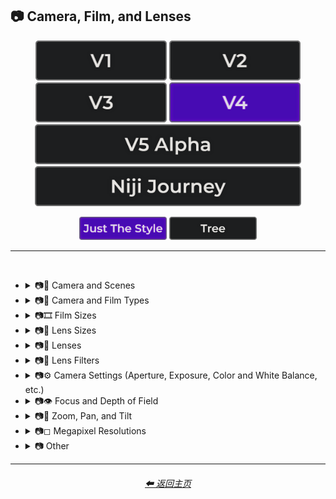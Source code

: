 <h2>📷 Camera, Film, and Lenses</h2>

<div align="center">

[<img src="/Images/Repo_Parts/Buttons/Version_Buttons/button_version_V1_inactive.webp?raw=true" alt="MidJourney V1" height="64" />](/Pages/MJ_V1/Style_Pages/Sphere/Camera.md)
[<img src="/Images/Repo_Parts/Buttons/Version_Buttons/button_version_V2_inactive.webp?raw=true" alt="MidJourney V2" height="64" />](/Pages/MJ_V2/Style_Pages/Sphere/Camera.md)
[<img src="/Images/Repo_Parts/Buttons/Version_Buttons/button_version_V3_inactive.webp?raw=true" alt="MidJourney V3" height="64" />](/Pages/MJ_V3/Style_Pages/Just_The_Style/Camera.md)
[<img src="/Images/Repo_Parts/Buttons/Version_Buttons/button_version_V4_active.webp?raw=true" alt="MidJourney V4" height="64" />](/Pages/MJ_V4/Style_Pages/Just_The_Style/Camera.md)
<br>
[<img src="/Images/Repo_Parts/Buttons/Version_Buttons/button_version_V5_Alpha_inactive_half.webp?raw=true" alt="MidJourney V5" height="64" />](/Pages/MJ_V5/Style_Pages/Just_The_Style/Camera.md)
[<img src="/Images/Repo_Parts/Buttons/Version_Buttons/button_version_niji_inactive_half.webp?raw=true" alt="Niji Journey" height="64" />](/Pages/Niji_Journey/Style_Pages/Camera.md)

[<img src="/Images/Repo_Parts/Buttons/Image_Type_Buttons/button_just_the_style_active.webp?raw=true" alt="Just The Style" width="140.5" />](/Pages/MJ_V4/Style_Pages/Just_The_Style/Camera.md)
[<img src="/Images/Repo_Parts/Buttons/Image_Type_Buttons/button_tree_inactive.webp?raw=true" alt="Tree" width="140.5" />](/Pages/MJ_V4/Style_Pages/Tree/Camera.md)

</div>

<hr>
<br>


- <details><summary>📷🌇 Camera and Scenes</summary><p><div align="center">

    | Scene |
    | :-: |
    | <img src="/Images/MJ_V4/V4_Alpha_3.5/Midjourney_Styles/Scene.webp?raw=true" width="256" /> |
    
    <br>

    | Photography | Photograph | Photographia |
    | :-: | :-: | :-: |
    | <img src="/Images/MJ_V4/V4_Alpha_3.5/Midjourney_Styles/Photography.webp?raw=true" width="256" /> | <img src="/Images/MJ_V4/V4_Alpha_3.5/Midjourney_Styles/Photograph.webp?raw=true" width="256" /> | <img src="/Images/MJ_V4/V4_Alpha_3.5/Midjourney_Styles/Photographia.webp?raw=true" width="256" /> |

    <br>

    | Closed Composition |
    | :-: |
    | <img src="/Images/MJ_V4/V4_Alpha_3.5/Midjourney_Styles/Closed_Composition.webp?raw=true" width="256" /> |

    <br>
    
    | Filmic | Film Noir Style | Cinematic |
    | :-: | :-: | :-: |
    | <img src="/Images/MJ_V4/V4_Alpha_3.5/Midjourney_Styles/Filmic.webp?raw=true" width="256" /> | <img src="/Images/MJ_V4/V4_Alpha_3.5/Midjourney_Styles/Film_Noir_Style.webp?raw=true" width="256" /> | <img src="/Images/MJ_V4/V4_Alpha_3.5/Midjourney_Styles/Cinematic.webp?raw=true" width="256" /> | 
    
    <br>
    
    | Dramatic | Glamor Shot |
    | :-: | :-: |
    | <img src="/Images/MJ_V4/V4_Alpha_3.5/Midjourney_Styles/Dramatic.webp?raw=true" width="256" /> | <img src="/Images/MJ_V4/V4_Alpha_3.5/Midjourney_Styles/Glamor_Shot.webp?raw=true" width="256" /> |

    <br>

    | Golden Hour | Blue Hour |
    | :-: | :-: |
    | <img src="/Images/MJ_V4/V4_Alpha_3.5/Midjourney_Styles/Golden_Hour.webp?raw=true" width="256" /> | <img src="/Images/MJ_V4/V4_Alpha_3.5/Midjourney_Styles/Blue_Hour.webp?raw=true" width="256" /> |

    <br>
    
    | Award Winning Photography | Establishing Shot | Nightography |
    | :-: | :-: | :-: |
    | <img src="/Images/MJ_V4/V4_Alpha_3.5/Midjourney_Styles/Award_Winning_Photography.webp?raw=true" width="256" /> | <img src="/Images/MJ_V4/V4_Alpha_3.5/Midjourney_Styles/Establishing_Shot.webp?raw=true" width="256" /> | <img src="/Images/MJ_V4/V4_Alpha_3.5/Midjourney_Styles/Nightography.webp?raw=true" width="256" /> |

    <br>

    | Product Photography |
    | :-: |
    | <img src="/Images/MJ_V4/V4_Alpha_3.5/Midjourney_Styles/Product_Photography.webp?raw=true" width="256" /> |

    <br>

    | Photoshoot |
    | :-: |
    | <img src="/Images/MJ_V4/V4_Alpha_3.5/Midjourney_Styles/Photoshoot.webp?raw=true" width="256" /> |

    <br>

    | Portrait | Full Body Portrait | Portraiture |
    | :-: | :-: | :-: |
    | <img src="/Images/MJ_V4/V4_Alpha_3.5/Midjourney_Styles/Portrait.webp?raw=true" width="256" /> | <img src="/Images/MJ_V4/V4_Alpha_3.5/Midjourney_Styles/Full_Body_Portrait.webp?raw=true" width="256" /> | <img src="/Images/MJ_V4/V4_Alpha_3.5/Midjourney_Styles/Portraiture.webp?raw=true" width="256" /> |

    <br>
    
    | Subject |
    | :-: |
    | <img src="/Images/MJ_V4/V4_Alpha_3.5/Midjourney_Styles/Subject.webp?raw=true" width="256" /> |
    
    <br>
    
    | Pose | Gesture | Profile |
    | :-: | :-: | :-: |
    | <img src="/Images/MJ_V4/V4_Alpha_3.5/Midjourney_Styles/Pose.webp?raw=true" width="256" /> | <img src="/Images/MJ_V4/V4_Alpha_3.5/Midjourney_Styles/Gesture.webp?raw=true" width="256" /> | <img src="/Images/MJ_V4/V4_Alpha_3.5/Midjourney_Styles/Profile.webp?raw=true" width="256" /> |

    <br>

    | Cinematic Haze |
    | :-: |
    | <img src="/Images/MJ_V4/V4_Alpha_3.5/Midjourney_Styles/Cinematic_Haze.webp?raw=true" width="256" /> |

    <br>
    
    | High-Speed Photograph | Time-Lapse | Motion Capture |
    | :-: | :-: | :-: |
    | <img src="/Images/MJ_V4/V4_Alpha_3.5/Midjourney_Styles/High-Speed_Photograph.webp?raw=true" width="256" /> | <img src="/Images/MJ_V4/V4_Alpha_3.5/Midjourney_Styles/Time-Lapse.webp?raw=true" width="256" /> | <img src="/Images/MJ_V4/V4_Alpha_3.5/Midjourney_Styles/Motion_Capture.webp?raw=true" width="256" /> |

    <br>
    
    | Claymation | Video Frame Capture |
    | :-: | :-: |
    | <img src="/Images/MJ_V4/V4_Alpha_3.5/Midjourney_Styles/Claymation.webp?raw=true" width="256" /> | <img src="/Images/MJ_V4/V4_Alpha_3.5/Midjourney_Styles/Video_Frame_Capture.webp?raw=true" width="256" /> |

    <br>

    | Stop Motion | Stop-Motion Animation Frame |
    | :-: | :-: |
    | <img src="/Images/MJ_V4/V4_Alpha_3.5/Midjourney_Styles/Stop_Motion.webp?raw=true" width="256" /> | <img src="/Images/MJ_V4/V4_Alpha_3.5/Midjourney_Styles/Stop-motion_Animation_Frame.webp?raw=true" width="256" /> |

    <br>

    | Color Grading | Bokeh | Film Grain |
    | :-: | :-: | :-: |
    | <img src="/Images/MJ_V4/V4_Alpha_3.5/Midjourney_Styles/Color_Grading.webp?raw=true" width="256" /> | <img src="/Images/MJ_V4/V4_Alpha_3.5/Midjourney_Styles/Bokeh.webp?raw=true" width="256" /> | <img src="/Images/MJ_V4/V4_Alpha_3.5/Midjourney_Styles/Film_Grain.webp?raw=true" width="256" /> |
    
    <br>
    
    | Surveillance | Surveillance Footage |
    | :-: | :-: |
    | <img src="/Images/MJ_V4/V4_Alpha_3.5/Midjourney_Styles/Surveillance.webp?raw=true" width="256" /> | <img src="/Images/MJ_V4/V4_Alpha_3.5/Midjourney_Styles/Surveillance_Footage.webp?raw=true" width="256" /> |
    
    <br>
    
    | Security Footage | CCTV |
    | :-: | :-: |
    | <img src="/Images/MJ_V4/V4_Alpha_3.5/Midjourney_Styles/Security_Footage.webp?raw=true" width="256" /> | <img src="/Images/MJ_V4/V4_Alpha_3.5/Midjourney_Styles/CCTV.webp?raw=true" width="256" /> |

    <br>

    | Dashcam-Footage | Satellite Imagery | Paparazzi Photography |
    | :-: | :-: | :-: |
    | <img src="/Images/MJ_V4/V4_Alpha_3.5/Midjourney_Styles/Dashcam-Footage.webp?raw=true" width="256" /> | <img src="/Images/MJ_V4/V4_Alpha_3.5/Midjourney_Styles/Satellite_Imagery.webp?raw=true" width="256" /> | <img src="/Images/MJ_V4/V4_Alpha_3.5/Midjourney_Styles/Paparazzi_Photography.webp?raw=true" width="256" /> |
    
    <br>

    | Underwater Photography | Wildlife Photography | National Geographic Photo |
    | :-: | :-: | :-: |
    | <img src="/Images/MJ_V4/V4_Alpha_3.5/Midjourney_Styles/Underwater_Photography.webp?raw=true" width="256" /> | <img src="/Images/MJ_V4/V4_Alpha_3.5/Midjourney_Styles/Wildlife_Photography.webp?raw=true" width="256" /> | <img src="/Images/MJ_V4/V4_Alpha_3.5/Midjourney_Styles/National_Geographic_Photo.webp?raw=true" width="256" /> |

    <br>
    
    | Editorial Photography | Associated Press Photo | Photojournalism |
    | :-: | :-: | :-: |
    | <img src="/Images/MJ_V4/V4_Alpha_3.5/Midjourney_Styles/Editorial_Photography.webp?raw=true" width="256" /> | <img src="/Images/MJ_V4/V4_Alpha_3.5/Midjourney_Styles/Associated_Press_Photo.webp?raw=true" width="256" /> | <img src="/Images/MJ_V4/V4_Alpha_3.5/Midjourney_Styles/Photojournalism.webp?raw=true" width="256" /> |

    <br>

    | Action Scene | War Photography |
    | :-: | :-: |
    | <img src="/Images/MJ_V4/V4_Alpha_3.5/Midjourney_Styles/Action_Scene.webp?raw=true" width="256" /> | <img src="/Images/MJ_V4/V4_Alpha_3.5/Midjourney_Styles/War_Photography.webp?raw=true" width="256" /> |

    </div></p></details>


- <details><summary>📷🌇 Camera and Film Types</summary><p><div align="center">

    | Camcorder Effect | DSLR | Night Vision |
    | :-: | :-: | :-: |
    | <img src="/Images/MJ_V4/V4_Alpha_3.5/Midjourney_Styles/Camcorder_Effect.webp?raw=true" width="256" /> | <img src="/Images/MJ_V4/V4_Alpha_3.5/Midjourney_Styles/DSLR.webp?raw=true" width="256" /> | <img src="/Images/MJ_V4/V4_Alpha_3.5/Midjourney_Styles/Night_Vision.webp?raw=true" width="256" /> |
    
    <br>

    | Drone Photography | GoPro Video | Unregistered Hypercam 2 |
    | :-: | :-: | :-: |
    | <img src="/Images/MJ_V4/V4_Alpha_3.5/Midjourney_Styles/Drone_Photography.webp?raw=true" width="256" /> | <img src="/Images/MJ_V4/V4_Alpha_3.5/Midjourney_Styles/GoPro_Video.webp?raw=true" width="256" /> | <img src="/Images/MJ_V4/V4_Alpha_3.5/Midjourney_Styles/Unregistered_Hypercam_2.webp?raw=true" width="256" /> |

    <br>
    
    | Hyperspectral Imaging | Multispectral Imaging | Schlieren |
    | :-: | :-: | :-: |
    | <img src="/Images/MJ_V4/V4_Alpha_3.5/Midjourney_Styles/Hyperspectral_Imaging.webp?raw=true" width="256" /> | <img src="/Images/MJ_V4/V4_Alpha_3.5/Midjourney_Styles/Multispectral_Imaging.webp?raw=true" width="256" /> | <img src="/Images/MJ_V4/V4_Alpha_3.5/Midjourney_Styles/Schlieren.webp?raw=true" width="256" /> |
    
    <br>
    
    | Disposable Camera | Disposable Camera Photo |
    | :-: | :-: |
    | <img src="/Images/MJ_V4/V4_Alpha_3.5/Midjourney_Styles/Disposable_Camera.webp?raw=true" width="256" /> | <img src="/Images/MJ_V4/V4_Alpha_3.5/Midjourney_Styles/Disposable_Camera_Photo.webp?raw=true" width="256" /> |

    <br>
    
    | Polaroid |
    | :-: |
    | <img src="/Images/MJ_V4/V4_Alpha_3.5/Midjourney_Styles/Polaroid.webp?raw=true" width="256" /> |
    
    <br>
    
    | Ektachrome | Fujifilm Superia | Instax |
    | :-: | :-: | :-: |
    | <img src="/Images/MJ_V4/V4_Alpha_3.5/Midjourney_Styles/Ektachrome.webp?raw=true" width="256" /> | <img src="/Images/MJ_V4/V4_Alpha_3.5/Midjourney_Styles/Fujifilm_Superia.webp?raw=true" width="256" /> | <img src="/Images/MJ_V4/V4_Alpha_3.5/Midjourney_Styles/Instax.webp?raw=true" width="256" /> |

    <br>
    
    | Kodak Ektar | Kodak Gold 200 | Kodak Portra |
    | :-: | :-: | :-: |
    | <img src="/Images/MJ_V4/V4_Alpha_3.5/Midjourney_Styles/Kodak_Ektar.webp?raw=true" width="256" /> | <img src="/Images/MJ_V4/V4_Alpha_3.5/Midjourney_Styles/Kodak_Gold_200.webp?raw=true" width="256" /> | <img src="/Images/MJ_V4/V4_Alpha_3.5/Midjourney_Styles/Kodak_Portra.webp?raw=true" width="256" /> |
    
    <br>
    
    | Nikon D750 | Provia | Velvia |
    | :-: | :-: | :-: |
    | <img src="/Images/MJ_V4/V4_Alpha_3.5/Midjourney_Styles/Nikon_D750.webp?raw=true" width="256" /> | <img src="/Images/MJ_V4/V4_Alpha_3.5/Midjourney_Styles/Provia.webp?raw=true" width="256" /> | <img src="/Images/MJ_V4/V4_Alpha_3.5/Midjourney_Styles/Velvia.webp?raw=true" width="256" /> |
    
    <br>
    
    | Lomo | Pinhole Photography | CinemaScope |
    | :-: | :-: | :-: |
    | <img src="/Images/MJ_V4/V4_Alpha_3.5/Midjourney_Styles/Lomo.webp?raw=true" width="256" /> | <img src="/Images/MJ_V4/V4_Alpha_3.5/Midjourney_Styles/Pinhole_Photography.webp?raw=true" width="256" /> | <img src="/Images/MJ_V4/V4_Alpha_3.5/Midjourney_Styles/CinemaScope.webp?raw=true" width="256" /> |

    <br>
    
    | Tri-X 400 TX | Ilford HP5 | Photogram |
    | :-: | :-: | :-: |
    | <img src="/Images/MJ_V4/V4_Alpha_3.5/Midjourney_Styles/Tri-X_400_TX.webp?raw=true" width="256" /> | <img src="/Images/MJ_V4/V4_Alpha_3.5/Midjourney_Styles/Ilford_HP5.webp?raw=true" width="256" /> | <img src="/Images/MJ_V4/V4_Alpha_3.5/Midjourney_Styles/Photogram.webp?raw=true" width="256" /> |
    
    <br>

    | VistaVision | Technirama |
    | :-: | :-: |
    | <img src="/Images/MJ_V4/V4_Alpha_3.5/Midjourney_Styles/VistaVision.webp?raw=true" width="256" /> | <img src="/Images/MJ_V4/V4_Alpha_3.5/Midjourney_Styles/Technirama.webp?raw=true" width="256" /> |

    <br>

    | Techniscope | Super-35 |
    | :-: | :-: |
    | <img src="/Images/MJ_V4/V4_Alpha_3.5/Midjourney_Styles/Techniscope.webp?raw=true" width="256" /> | <img src="/Images/MJ_V4/V4_Alpha_3.5/Midjourney_Styles/Super-35.webp?raw=true" width="256" /> |

    <br>

    | Panavision | Super-Panavision-70 |
    | :-: | :-: |
    | <img src="/Images/MJ_V4/V4_Alpha_3.5/Midjourney_Styles/Panavision.webp?raw=true" width="256" /> | <img src="/Images/MJ_V4/V4_Alpha_3.5/Midjourney_Styles/Super-Panavision-70.webp?raw=true" width="256" /> |

    <br>

    | Cinerama | Kinopanorama | Cinemiracle |
    | :-: | :-: | :-: |
    | <img src="/Images/MJ_V4/V4_Alpha_3.5/Midjourney_Styles/Cinerama.webp?raw=true" width="256" /> | <img src="/Images/MJ_V4/V4_Alpha_3.5/Midjourney_Styles/Kinopanorama.webp?raw=true" width="256" /> | <img src="/Images/MJ_V4/V4_Alpha_3.5/Midjourney_Styles/Cinemiracle.webp?raw=true" width="256" /> |

    <br>
    
    | Daguerrotype | Ambrotype | Calotype |
    | :-: | :-: | :-: |
    | <img src="/Images/MJ_V4/V4_Alpha_3.5/Midjourney_Styles/Daguerrotype.webp?raw=true" width="256" /> | <img src="/Images/MJ_V4/V4_Alpha_3.5/Midjourney_Styles/Ambrotype.webp?raw=true" width="256" /> | <img src="/Images/MJ_V4/V4_Alpha_3.5/Midjourney_Styles/Calotype.webp?raw=true" width="256" /> |
    
    <br>
    
    | Tintype | Film-Negative |
    | :-: | :-: |
    | <img src="/Images/MJ_V4/V4_Alpha_3.5/Midjourney_Styles/Tintype.webp?raw=true" width="256" /> | <img src="/Images/MJ_V4/V4_Alpha_3.5/Midjourney_Styles/Film-Negative.webp?raw=true" width="256" /> |

    <br>
    
    | Full Frame |
    | :-: |
    | <img src="/Images/MJ_V4/V4_Alpha_3.5/Midjourney_Styles/Full_Frame.webp?raw=true" width="256" /> |

    </div></p></details>

- <details><summary>📷🎞 Film Sizes</summary><p><div align="center">

    | Shot on 8mm | Shot on 9.5mm |
    | :-: | :-: |
    | <img src="/Images/MJ_V4/V4_Alpha_3.5/Midjourney_Styles/Shot_on_8mm.webp?raw=true" width="256" /> | <img src="/Images/MJ_V4/V4_Alpha_3.5/Midjourney_Styles/Shot_on_9.5mm.webp?raw=true" width="256" /> |

    <br>

    | Shot on 16mm | Shot on 17.5mm | Shot on 28mm |
    | :-: | :-: | :-: |
    | <img src="/Images/MJ_V4/V4_Alpha_3.5/Midjourney_Styles/Shot_on_16mm.webp?raw=true" width="256" /> | <img src="/Images/MJ_V4/V4_Alpha_3.5/Midjourney_Styles/Shot_on_17.5mm.webp?raw=true" width="256" /> | <img src="/Images/MJ_V4/V4_Alpha_3.5/Midjourney_Styles/Shot_on_28mm.webp?raw=true" width="256" /> |

    <br>

    | Shot on 35mm | 35mm | Expired 35mm Film |
    | :-: | :-: | :-: |
    | <img src="/Images/MJ_V4/V4_Alpha_3.5/Midjourney_Styles/Shot_on_35mm.webp?raw=true" width="256" /> | <img src="/Images/MJ_V4/V4_Alpha_3.5/Midjourney_Styles/35mm.webp?raw=true" width="256" /> | <img src="/Images/MJ_V4/V4_Alpha_3.5/Midjourney_Styles/Expired_35mm_Film.webp?raw=true" width="256" /> |

    <br>

    | Shot on 65mm | Expired 65mm Film |
    | :-: | :-: |
    | <img src="/Images/MJ_V4/V4_Alpha_3.5/Midjourney_Styles/Shot_on_65mm.webp?raw=true" width="256" /> | <img src="/Images/MJ_V4/V4_Alpha_3.5/Midjourney_Styles/Expired_65mm_Film.webp?raw=true" width="256" /> |

    <br>

    | Shot on 70mm | Shot on IMAX 70mm |
    | :-: | :-: |
    | <img src="/Images/MJ_V4/V4_Alpha_3.5/Midjourney_Styles/Shot_on_70mm.webp?raw=true" width="256" /> | <img src="/Images/MJ_V4/V4_Alpha_3.5/Midjourney_Styles/Shot_on_IMAX_70mm.webp?raw=true" width="256" /> |

  </div></p></details>


- <details><summary>📷🥽 Lens Sizes</summary><p><div align="center">

    | 15mm Lens | 35mm Lens | 85mm Lens |
    | :-: | :-: | :-: |
    | <img src="/Images/MJ_V4/V4_Alpha_3.5/Midjourney_Styles/15mm_Lens.webp?raw=true" width="256" /> | <img src="/Images/MJ_V4/V4_Alpha_3.5/Midjourney_Styles/35mm_Lens.webp?raw=true" width="256" /> | <img src="/Images/MJ_V4/V4_Alpha_3.5/Midjourney_Styles/85mm_Lens.webp?raw=true" width="256" /> |
    
    <br>
    
    | 100mm Lens | 200mm Lens |
    | :-: | :-: |
    | <img src="/Images/MJ_V4/V4_Alpha_3.5/Midjourney_Styles/100mm_Lens.webp?raw=true" width="256" /> | <img src="/Images/MJ_V4/V4_Alpha_3.5/Midjourney_Styles/200mm_Lens.webp?raw=true" width="256" /> |

  </div></p></details>


- <details><summary>📷🔭 Lenses</summary><p><div align="center">

    | Macro | Macro View | Magnification |
    | :-: | :-: | :-: |
    | <img src="/Images/MJ_V4/V4_Alpha_3.5/Midjourney_Styles/Macro.webp?raw=true" width="256" /> | <img src="/Images/MJ_V4/V4_Alpha_3.5/Midjourney_Styles/Macro_View.webp?raw=true" width="256" /> | <img src="/Images/MJ_V4/V4_Alpha_3.5/Midjourney_Styles/Magnification.webp?raw=true" width="256" /> |
    
    <br>

    | 100x Magnification | 200x Magnification |
    | :-: | :-: |
    | <img src="/Images/MJ_V4/V4_Alpha_3.5/Midjourney_Styles/100x_Magnification.webp?raw=true" width="256" /> | <img src="/Images/MJ_V4/V4_Alpha_3.5/Midjourney_Styles/200x_Magnification.webp?raw=true" width="256" /> |
    
    <br>
    
    | 500x Magnification | 1000x Magnification |
    | :-: | :-: |
    | <img src="/Images/MJ_V4/V4_Alpha_3.5/Midjourney_Styles/500x_Magnification.webp?raw=true" width="256" /> | <img src="/Images/MJ_V4/V4_Alpha_3.5/Midjourney_Styles/1000x_Magnification.webp?raw=true" width="256" /> |
    
    <br>
    
    | Microscopic | Electron Microscope | Super-Resolution Microscopy |
    | :-: | :-: | :-: |
    | <img src="/Images/MJ_V4/V4_Alpha_3.5/Midjourney_Styles/Microscopic.webp?raw=true" width="256" /> | <img src="/Images/MJ_V4/V4_Alpha_3.5/Midjourney_Styles/Electron_Microscope.webp?raw=true" width="256" /> | <img src="/Images/MJ_V4/V4_Alpha_3.5/Midjourney_Styles/Super-Resolution_Microscopy.webp?raw=true" width="256" /> |
    
    <br>

    | Telescope | Telescopic | Telescope Photography |
    | :-: | :-: | :-: |
    | <img src="/Images/MJ_V4/V4_Alpha_3.5/Midjourney_Styles/Telescope.webp?raw=true" width="256" /> | <img src="/Images/MJ_V4/V4_Alpha_3.5/Midjourney_Styles/Telescopic.webp?raw=true" width="256" /> | <img src="/Images/MJ_V4/V4_Alpha_3.5/Midjourney_Styles/Telescope_Photography.webp?raw=true" width="256" /> |

    <br>
    
    | Telephoto | Panorama | 360 Panorama |
    | :-: | :-: | :-: |
    | <img src="/Images/MJ_V4/V4_Alpha_3.5/Midjourney_Styles/Telephoto.webp?raw=true" width="256" /> | <img src="/Images/MJ_V4/V4_Alpha_3.5/Midjourney_Styles/Panorama.webp?raw=true" width="256" /> | <img src="/Images/MJ_V4/V4_Alpha_3.5/Midjourney_Styles/360_Panorama.webp?raw=true" width="256" /> |
    
    <br>
    
    | Wide Angle | Ultra-Wide Angle | 360 Angle |
    | :-: | :-: | :-: |
    | <img src="/Images/MJ_V4/V4_Alpha_3.5/Midjourney_Styles/Wide_Angle.webp?raw=true" width="256" /> | <img src="/Images/MJ_V4/V4_Alpha_3.5/Midjourney_Styles/Ultra-Wide_Angle.webp?raw=true" width="256" /> | <img src="/Images/MJ_V4/V4_Alpha_3.5/Midjourney_Styles/360_Angle.webp?raw=true" width="256" /> |
    
    <br>
    
    | Shift-Lens |
    | :-: |
    | <img src="/Images/MJ_V4/V4_Alpha_3.6/Midjourney_Styles/Shift-Lens.webp?raw=true" width="256" /> |

    <br>

    | Fisheye Lens | Fisheye Lens Effect | Lens Distortion |
    | :-: | :-: | :-: |
    | <img src="/Images/MJ_V4/V4_Alpha_3.5/Midjourney_Styles/Fisheye_Lens.webp?raw=true" width="256" /> | <img src="/Images/MJ_V4/V4_Alpha_3.5/Midjourney_Styles/Fisheye_Lens_Effect.webp?raw=true" width="256" /> | <img src="/Images/MJ_V4/V4_Alpha_3.5/Midjourney_Styles/Lens_Distortion.webp?raw=true" width="256" /> |

    </div></p></details>


- <details><summary>📷🧫 Lens Filters</summary><p><div align="center">

    | Color-Gel | Filter |
    | :-: | :-: |
    | <img src="/Images/MJ_V4/V4_Alpha_3.5/Midjourney_Styles/Color-Gel.webp?raw=true" width="256" /> | <img src="/Images/MJ_V4/V4_Alpha_3.5/Midjourney_Styles/Filter.webp?raw=true" width="256" /> |
    
    <br>

    | Photographic-Filter | Diffusion-Filter |
    | :-: | :-: |
    | <img src="/Images/MJ_V4/V4_Alpha_3.5/Midjourney_Styles/Photographic-Filter.webp?raw=true" width="256" /> | <img src="/Images/MJ_V4/V4_Alpha_3.5/Midjourney_Styles/Diffusion-Filter.webp?raw=true" width="256" /> |
    
    <br>
    
    | Dichroic-Filter | UV-Filter |
    | :-: | :-: |
    | <img src="/Images/MJ_V4/V4_Alpha_3.5/Midjourney_Styles/Dichroic-Filter.webp?raw=true" width="256" /> | <img src="/Images/MJ_V4/V4_Alpha_3.5/Midjourney_Styles/UV-Filter.webp?raw=true" width="256" /> |
    
    <br>
    
    | Polarization-Filter | Polarizer |
    | :-: | :-: |
    | <img src="/Images/MJ_V4/V4_Alpha_3.6/Midjourney_Styles/Polarization-Filter.webp?raw=true" width="256" /> | <img src="/Images/MJ_V4/V4_Alpha_3.5/Midjourney_Styles/Polarizer.webp?raw=true" width="256" /> |
    
    <br>
    
    | Infrared Filter | Infrared-Filter | Infrared-Cut-Off-Filter |
    | :-: | :-: | :-: |
    | <img src="/Images/MJ_V4/V4_Alpha_3.6/Midjourney_Styles/Infrared_Filter.webp?raw=true" width="256" /> | <img src="/Images/MJ_V4/V4_Alpha_3.5/Midjourney_Styles/Infrared-Filter.webp?raw=true" width="256" /> | <img src="/Images/MJ_V4/V4_Alpha_3.5/Midjourney_Styles/Infrared-Cut-Off-Filter.webp?raw=true" width="256" /> |
    
    <br>
    
    | Neutral-Density-Filter | ND-Filter |
    | :-: | :-: |
    | <img src="/Images/MJ_V4/V4_Alpha_3.5/Midjourney_Styles/Neutral-Density-Filter.webp?raw=true" width="256" /> | <img src="/Images/MJ_V4/V4_Alpha_3.5/Midjourney_Styles/ND-Filter.webp?raw=true" width="256" /> |
    
    <br>
    
    | Graduated-Neutral-Density-Filter | GND-Filter |
    | :-: | :-: |
    | <img src="/Images/MJ_V4/V4_Alpha_3.5/Midjourney_Styles/Graduated-Neutral-Density-Filter.webp?raw=true" width="256" /> | <img src="/Images/MJ_V4/V4_Alpha_3.5/Midjourney_Styles/GND-Filter.webp?raw=true" width="256" /> |
    
    <br>
    
    | Astronomical-Filter | Cokin-Filter |
    | :-: | :-: |
    | <img src="/Images/MJ_V4/V4_Alpha_3.5/Midjourney_Styles/Astronomical-Filter.webp?raw=true" width="256" /> | <img src="/Images/MJ_V4/V4_Alpha_3.5/Midjourney_Styles/Cokin-Filter.webp?raw=true" width="256" /> |

  </div></p></details>


- <details><summary>📷⚙ Camera Settings (Aperture, Exposure, Color and White Balance, etc.)</summary><p><div align="center">

    | Exposure | Short Exposure | Long Exposure |
    | :-: | :-: | :-: |
    | <img src="/Images/MJ_V4/V4_Alpha_3.5/Midjourney_Styles/Exposure.webp?raw=true" width="256" /> | <img src="/Images/MJ_V4/V4_Alpha_3.5/Midjourney_Styles/Short_Exposure.webp?raw=true" width="256" /> | <img src="/Images/MJ_V4/V4_Alpha_3.5/Midjourney_Styles/Long_Exposure.webp?raw=true" width="256" /> | 
    
    <br>
    
    | Double-Exposure | Shutter Speed 1/1000 | Shutter Speed 1/2 |
    | :-: | :-: | :-: |
    | <img src="/Images/MJ_V4/V4_Alpha_3.5/Midjourney_Styles/Double-Exposure.webp?raw=true" width="256" /> | <img src="/Images/MJ_V4/V4_Alpha_3.5/Midjourney_Styles/Shutter_Speed_11000.webp?raw=true" width="256" /> | <img src="/Images/MJ_V4/V4_Alpha_3.5/Midjourney_Styles/Shutter_Speed_12.webp?raw=true" width="256" /> | 

    <br>
    
    | Aperture | F/2.8 | F/22 |
    | :-: | :-: | :-: |
    | <img src="/Images/MJ_V4/V4_Alpha_3.5/Midjourney_Styles/Aperture.webp?raw=true" width="256" /> | <img src="/Images/MJ_V4/V4_Alpha_3.5/Midjourney_Styles/F2.8.webp?raw=true" width="256" /> | <img src="/Images/MJ_V4/V4_Alpha_3.5/Midjourney_Styles/F22.webp?raw=true" width="256" /> | 

    <br>
    
    | Gamma | White Balance |
    | :-: | :-: |
    | <img src="/Images/MJ_V4/V4_Alpha_3.5/Midjourney_Styles/Gamma.webp?raw=true" width="256" /> | <img src="/Images/MJ_V4/V4_Alpha_3.5/Midjourney_Styles/White_Balance.webp?raw=true" width="256" /> |

    <br>
    
    | Rule of Thirds |
    | :-: |
    | <img src="/Images/MJ_V4/V4_Alpha_3.5/Midjourney_Styles/Rule_of_Thirds.webp?raw=true" width="256" /> |

    </div></p></details>


- <details><summary>📷👁 Focus and Depth of Field</summary><p><div align="center">

    | Depth | Depth of Field | DOF |
    | :-: | :-: | :-: |
    | <img src="/Images/MJ_V4/V4_Alpha_3.5/Midjourney_Styles/Depth.webp?raw=true" width="256" /> | <img src="/Images/MJ_V4/V4_Alpha_3.5/Midjourney_Styles/Depth_of_Field.webp?raw=true" width="256" /> | <img src="/Images/MJ_V4/V4_Alpha_3.5/Midjourney_Styles/DOF.webp?raw=true" width="256" /> |

    <br>

    | Person Medium Depth of Field | Person Deep Depth of Field |
    | :-: | :-: |
    | <img src="/Images/MJ_V4/V4_Alpha_3.5/Midjourney_Styles/Person_Medium_Depth_of_Field.webp?raw=true" width="256" /> | <img src="/Images/MJ_V4/V4_Alpha_3.5/Midjourney_Styles/Person_Deep_Depth_of_Field.webp?raw=true" width="256" /> |

    <br>

    | Horizon Line | Vantage Point | Vanishing Point |
    | :-: | :-: | :-: |
    | <img src="/Images/MJ_V4/V4_Alpha_3.5/Midjourney_Styles/Horizon_Line.webp?raw=true" width="256" /> | <img src="/Images/MJ_V4/V4_Alpha_3.5/Midjourney_Styles/Vantage_Point.webp?raw=true" width="256" /> | <img src="/Images/MJ_V4/V4_Alpha_3.5/Midjourney_Styles/Vanishing_Point.webp?raw=true" width="256" /> |

    <br>
    
    | Defocused | Unfocused |
    | :-: | :-: |
    | <img src="/Images/MJ_V4/V4_Alpha_3.5/Midjourney_Styles/Defocused.webp?raw=true" width="256" /> | <img src="/Images/MJ_V4/V4_Alpha_3.5/Midjourney_Styles/Unfocused.webp?raw=true" width="256" /> |

    <br>
    
    | Focal Point | Soft-Focus |
    | :-: | :-: |
    | <img src="/Images/MJ_V4/V4_Alpha_3.5/Midjourney_Styles/Focal_Point.webp?raw=true" width="256" /> | <img src="/Images/MJ_V4/V4_Alpha_3.5/Midjourney_Styles/Soft-Focus.webp?raw=true" width="256" /> |

    <br>
    
    | Shallow Focus | Deep Focus |
    | :-: | :-: |
    | <img src="/Images/MJ_V4/V4_Alpha_3.5/Midjourney_Styles/Shallow_Focus.webp?raw=true" width="256" /> | <img src="/Images/MJ_V4/V4_Alpha_3.5/Midjourney_Styles/Deep_Focus.webp?raw=true" width="256" /> |
    
    <br>
    
    | Rack Focus | Split Diopter | Tilted Plane Focus |
    | :-: | :-: | :-: |
    | <img src="/Images/MJ_V4/V4_Alpha_3.5/Midjourney_Styles/Rack_Focus.webp?raw=true" width="256" /> | <img src="/Images/MJ_V4/V4_Alpha_3.5/Midjourney_Styles/Split_Diopter.webp?raw=true" width="256" /> | <img src="/Images/MJ_V4/V4_Alpha_3.5/Midjourney_Styles/Tilted_Plane_Focus.webp?raw=true" width="256" /> |

    </div></p></details>


- <details><summary>📷🔎 Zoom, Pan, and Tilt</summary><p><div align="center">

    | Zoom | Dolly Zoom |
    | :-: | :-: |
    | <img src="/Images/MJ_V4/V4_Alpha_3.5/Midjourney_Styles/Zoom.webp?raw=true" width="256" /> | <img src="/Images/MJ_V4/V4_Alpha_3.5/Midjourney_Styles/Dolly_Zoom.webp?raw=true" width="256" /> |

    <br>
    
    | Pan | Tilt |
    | :-: | :-: |
    | <img src="/Images/MJ_V4/V4_Alpha_3.5/Midjourney_Styles/Pan.webp?raw=true" width="256" /> | <img src="/Images/MJ_V4/V4_Alpha_3.5/Midjourney_Styles/Tilt.webp?raw=true" width="256" /> |

    <br>

    | Tiltshift |
    | :-: |
    | <img src="/Images/MJ_V4/V4_Alpha_3.6/Midjourney_Styles/Tiltshift.webp?raw=true" width="256" /> |

    </div></p></details>


- <details><summary>📷◻ Megapixel Resolutions</summary><p><div align="center">

    | Megapixel | 2 Megapixels |
    | :-: | :-: |
    | <img src="/Images/MJ_V4/V4_Alpha_3.5/Midjourney_Styles/Megapixel.webp?raw=true" width="256" /> | <img src="/Images/MJ_V4/V4_Alpha_3.5/Midjourney_Styles/2_Megapixels.webp?raw=true" width="256" /> |

    | 10 Megapixels | 12 Megapixels | 16 Megapixels |
    | :-: | :-: | :-: |
    | <img src="/Images/MJ_V4/V4_Alpha_3.5/Midjourney_Styles/10_Megapixels.webp?raw=true" width="256" /> | <img src="/Images/MJ_V4/V4_Alpha_3.5/Midjourney_Styles/12_Megapixels.webp?raw=true" width="256" /> | <img src="/Images/MJ_V4/V4_Alpha_3.5/Midjourney_Styles/16_Megapixels.webp?raw=true" width="256" /> |

    | 20 Megapixels | 22 Megapixels |
    | :-: | :-: |
    | <img src="/Images/MJ_V4/V4_Alpha_3.5/Midjourney_Styles/20_Megapixels.webp?raw=true" width="256" /> | <img src="/Images/MJ_V4/V4_Alpha_3.5/Midjourney_Styles/22_Megapixels.webp?raw=true" width="256" /> |

  </div></p></details>


- <details><summary>📷 Other</summary><p><div align="center">

    | Lens Flare | Vignette | Split Toning |
    | :-: | :-: | :-: |
    | <img src="/Images/MJ_V4/V4_Alpha_3.5/Midjourney_Styles/Lens_Flare.webp?raw=true" width="256" /> | <img src="/Images/MJ_V4/V4_Alpha_3.5/Midjourney_Styles/Vignette.webp?raw=true" width="256" /> | <img src="/Images/MJ_V4/V4_Alpha_3.5/Midjourney_Styles/Split_Toning.webp?raw=true" width="256" /> | 
    
    <br>
    
    | Rephotography | Scanography | Slit-Scan Photography |
    | :-: | :-: | :-: |
    | <img src="/Images/MJ_V4/V4_Alpha_3.5/Midjourney_Styles/Rephotography.webp?raw=true" width="256" /> | <img src="/Images/MJ_V4/V4_Alpha_3.5/Midjourney_Styles/Scanography.webp?raw=true" width="256" /> | <img src="/Images/MJ_V4/V4_Alpha_3.5/Midjourney_Styles/Slit-Scan_Photography.webp?raw=true" width="256" /> |

    </div></p></details>

<hr>
<div align="center">
    <h6><a href="/README.md">⬅ 返回主页</a></h6>
</div>